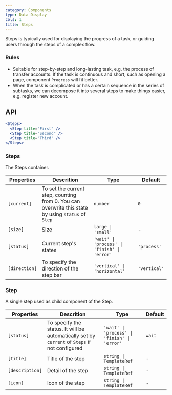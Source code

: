 ```yaml
---
category: Components
type: Data Display
cols: 1
title: Steps
---
```


Steps is typically used for displaying the progress of a task, or guiding users through the steps of a complex flow.

### Rules

- Suitable for step-by-step and long-lasting task, e.g. the process of transfer accounts. If the task is continuous and short, such as opening a page, component `Progress` will fit better.
- When the task is complicated or has a certain sequence in the series of subtasks, we can decompose it into several steps to make things easier, e.g. register new account.


## API

```jsx
<Steps>
  <Step title="First" />
  <Step title="Second" />
  <Step title="Third" />
</Steps>
```

### Steps

The Steps container.

Properties | Descrition | Type | Default
-----------|------------|------|--------
| `[current]` | To set the current step, counting from 0. You can overwrite this state by using `status` of `Step` | `number` | `0` |
| `[size]` | Size | `large \| 'small'` | - |
| `[status]` | Current step's states | `'wait' \| 'process' \| 'finish' \| 'error'` | `'process'` |
| `[direction]` | To specify the direction of the step bar | `'vertical' \| 'horizontal'` | `'vertical'`  |

### Step

A single step used as child component of the Step.

Properties | Descrition | Type | Default
-----------|------------|------|--------
| `[status]` | To specify the status. It will be automatically set by `current` of `Steps` if not configured | `'wait' \| 'process' \| 'finish' \| 'error'` | `wait` |
| `[title]` | Title of the step | `string \| TemplateRef` | - |
| `[description]` | Detail of the step | `string \| TemplateRef` | - |
| `[icon]` | Icon of the step | `string \| TemplateRef` | - |
